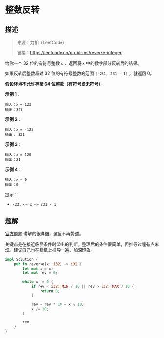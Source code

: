 # 整数反转

## 描述

> 来源：力扣（LeetCode）
>
> 链接：<https://leetcode.cn/problems/reverse-integer>

给你一个 32 位的有符号整数 `x` ，返回将 `x` 中的数字部分反转后的结果。

如果反转后整数超过 32 位的有符号整数的范围 `[−231, 231 − 1]` ，就返回 0。

**假设环境不允许存储 64 位整数（有符号或无符号）**。

**示例 1**：

```text
输入：x = 123
输出：321
```

**示例 2**：

```text
输入：x = -123
输出：-321
```

**示例 3**：

```text
输入：x = 120
输出：21
```

**示例 4**：

```text
输入：x = 0
输出：0
```

提示：

- `-231 <= x <= 231 - 1`

## 题解

[官方题解][1] 讲解的很详细，这里不再赘述。

关键点是在接近临界条件时溢出的判断，整理后的条件很简单，但推导过程有点麻烦。建议自己也在稿纸上推导一遍，加深印象。

```rust
impl Solution {
    pub fn reverse(x: i32) -> i32 {
        let mut x = x;
        let mut rev = 0;

        while x != 0 {
            if rev < i32::MIN / 10 || rev > i32::MAX / 10 {
                return 0;
            }

            rev = rev * 10 + x % 10;
            x /= 10;
        }

        rev
    }
}
```

[1]: https://leetcode.cn/problems/reverse-integer/solution/zheng-shu-fan-zhuan-by-leetcode-solution-bccn/
